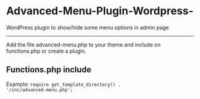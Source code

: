 # Advanced-Menu-Plugin-Wordpress-

WordPress plugin to show/hide some menu options in admin page 

---

Add the file advanced-menu.php to your theme and include on 
functions.php or create a plugin.

## Functions.php include

Example:
<code>require get_template_directory() . '/inc/advanced-menu.php';</code>

